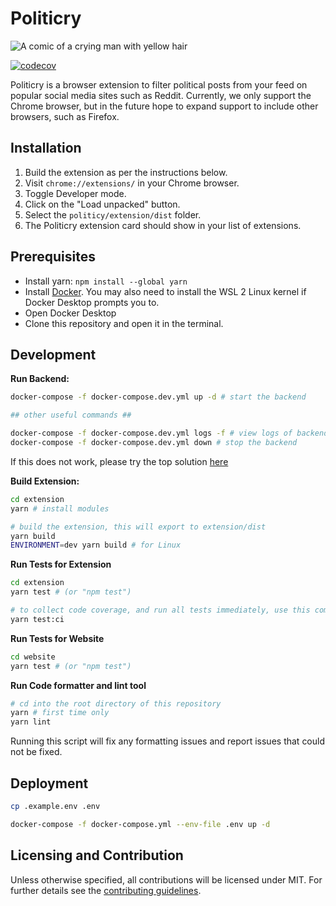 # Politicry

![A comic of a crying man with yellow hair](https://camo.githubusercontent.com/1851fbb05a7492b6e79caeb8664d3d394b69cf3efe5327bedc167ff75240b27f/68747470733a2f2f63646e2e646973636f72646170702e636f6d2f6174746163686d656e74732f3931303735333430313339333030303436312f313030333538393436383933363232343833382f556e7469746c65645f417274776f726b2e706e67)

[![codecov](https://codecov.io/gh/se310-t6/politicry/branch/main/graph/badge.svg?token=JSL2O5JZNP)](https://codecov.io/gh/se310-t6/politicry)

Politicry is a browser extension to filter political posts from your feed on popular social media sites such as Reddit. Currently, we only support the Chrome browser, but in the future hope to expand support to include other browsers, such as Firefox.

## Installation
1. Build the extension as per the instructions below.
2. Visit `chrome://extensions/` in your Chrome browser.
3. Toggle Developer mode.
4. Click on the "Load unpacked" button.
5. Select the `politicy/extension/dist` folder.
6. The Politicry extension card should show in your list of extensions.

## Prerequisites
- Install yarn: `npm install --global yarn`
- Install [Docker](https://docs.docker.com/get-docker/). You may also need to install the WSL 2 Linux kernel if Docker Desktop prompts you to.
- Open Docker Desktop
- Clone this repository and open it in the terminal.

## Development
**Run Backend:**
```bash
docker-compose -f docker-compose.dev.yml up -d # start the backend

## other useful commands ##

docker-compose -f docker-compose.dev.yml logs -f # view logs of backend
docker-compose -f docker-compose.dev.yml down # stop the backend
```
If this does not work, please try the top solution [here](https://stackoverflow.com/questions/41117421/ps1-cannot-be-loaded-because-running-scripts-is-disabled-on-this-system)

**Build Extension:**
```bash
cd extension
yarn # install modules

# build the extension, this will export to extension/dist
yarn build
ENVIRONMENT=dev yarn build # for Linux
```

**Run Tests for Extension**
```bash
cd extension
yarn test # (or "npm test")

# to collect code coverage, and run all tests immediately, use this command instead:
yarn test:ci
```

**Run Tests for Website**

```bash
cd website
yarn test # (or "npm test")
```

**Run Code formatter and lint tool**

```bash
# cd into the root directory of this repository
yarn # first time only
yarn lint
```

Running this script will fix any formatting issues and report issues that could not be fixed.

## Deployment

```bash
cp .example.env .env

docker-compose -f docker-compose.yml --env-file .env up -d
```

## Licensing and Contribution
Unless otherwise specified, all contributions will be licensed under MIT. For further details see the [contributing guidelines](./CONTRIBUTING_GUIDELINES.md).
